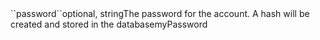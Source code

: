 <tr><td>``password``</td><td>optional, string</td><td>The password for the account. A hash will be created and stored in the database</td><td>myPassword</td><td></td></tr>
